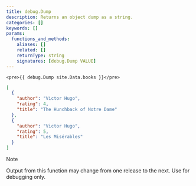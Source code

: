 ```yaml
---
title: debug.Dump
description: Returns an object dump as a string.
categories: []
keywords: []
params:
  functions_and_methods:
    aliases: []
    related: []
    returnType: string
    signatures: [debug.Dump VALUE]
---
```


```go-html-template
<pre>{{ debug.Dump site.Data.books }}</pre>
```

```json
[
  {
    "author": "Victor Hugo",
    "rating": 4,
    "title": "The Hunchback of Notre Dame"
  },
  {
    "author": "Victor Hugo",
    "rating": 5,
    "title": "Les Misérables"
  }
]
```

> [!note]
> Output from this function may change from one release to the next. Use for debugging only.
